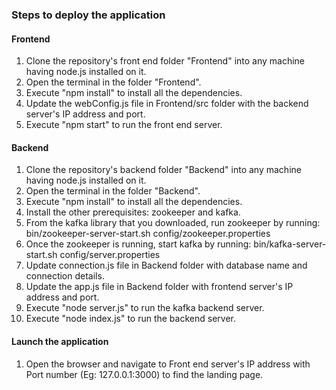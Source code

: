 ### Steps to deploy the application

#### Frontend

1. Clone the repository's front end folder "Frontend" into any machine having node.js installed on it.
2. Open the terminal in the folder "Frontend".
3. Execute "npm install" to install all the dependencies.
4. Update the webConfig.js file in Frontend/src folder with the backend server's IP address and port.
5. Execute "npm start" to run the front end server.

#### Backend

1. Clone the repository's backend folder "Backend" into any machine having node.js installed on it.
2. Open the terminal in the folder "Backend".
3. Execute "npm install" to install all the dependencies.
4. Install the other prerequisites: zookeeper and kafka.
5. From the kafka library that you downloaded, run zookeeper by running: bin/zookeeper-server-start.sh config/zookeeper.properties
6. Once the zookeeper is running, start kafka by running: bin/kafka-server-start.sh config/server.properties
7. Update connection.js file in Backend folder with database name and connection details.
8. Update the app.js file in Backend folder with frontend server's IP address and port.
9. Execute "node server.js" to run the kafka backend server.
10. Execute "node index.js" to run the backend server.

#### Launch the application

1. Open the browser and navigate to Front end server's IP address with Port number (Eg: 127.0.0.1:3000) to find the landing page.
